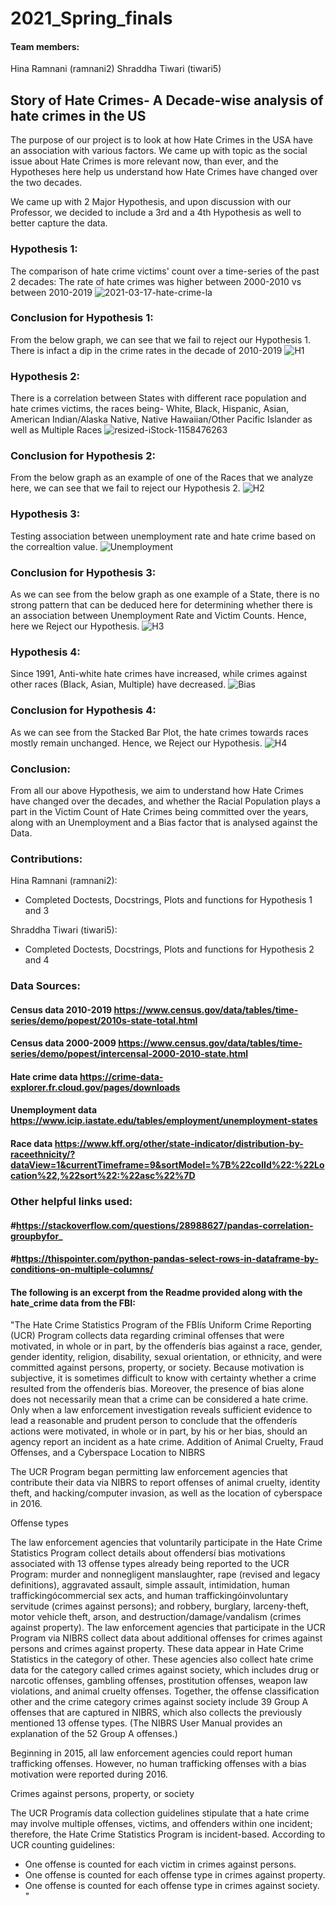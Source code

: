 # 2021_Spring_finals

#### Team members: 
Hina Ramnani (ramnani2)
Shraddha Tiwari (tiwari5)   

## Story of Hate Crimes- A Decade-wise analysis of hate crimes in the US

The purpose of our project is to look at how Hate Crimes in the USA have an association with various factors.
We came up with topic as the social issue about Hate Crimes is more relevant now, than ever, and the Hypotheses here help us understand how Hate Crimes have changed over the two decades.

We came up with 2 Major Hypothesis, and upon discussion with our Professor, we decided to include a 3rd and a 4th Hypothesis as well to better capture the data.

### Hypothesis 1:
The comparison of hate crime victims' count over a time-series of the past 2 decades:
The rate of hate crimes was higher between 2000-2010 vs between 2010-2019
![2021-03-17-hate-crime-la](https://user-images.githubusercontent.com/77983281/116895024-5c143780-abf8-11eb-826d-e907408220e3.jpeg)

### Conclusion for Hypothesis 1:
From the below graph, we can see that we fail to reject our Hypothesis 1. There is infact a dip in the crime rates in the decade of 2010-2019
![H1](https://user-images.githubusercontent.com/77983353/117689927-e1ab6080-b17f-11eb-9dc3-45ef4e1aaa41.png)



### Hypothesis 2:
There is a correlation between States with different race population and hate crimes victims, the races being- White, Black, Hispanic, Asian, American Indian/Alaska Native, Native Hawaiian/Other Pacific Islander as well as Multiple Races
![resized-iStock-1158476263](https://user-images.githubusercontent.com/77983281/116894833-22dbc780-abf8-11eb-9041-fdb7a5fd6d8a.jpg)

### Conclusion for Hypothesis 2:
From the below graph as an example of one of the Races that we analyze here, we can see that we fail to reject our Hypothesis 2.
![H2](https://user-images.githubusercontent.com/77983353/117689966-eb34c880-b17f-11eb-831e-24d060e84a9b.png)






### Hypothesis 3:
Testing association between unemployment rate and hate crime based on the correaltion value.
![Unemployment](https://user-images.githubusercontent.com/77983281/116894968-4868d100-abf8-11eb-98fc-ba856b2c8100.jpg)

### Conclusion for Hypothesis 3:
As we can see from the below graph as one example of a State, there is no strong pattern that can be deduced here for determining whether there is an association between Unemployment Rate and Victim Counts. Hence, here we Reject our Hypothesis.
![H3](https://user-images.githubusercontent.com/77983353/117689987-f25bd680-b17f-11eb-9d22-2cbbc2b57440.png)




### Hypothesis 4:
Since 1991, Anti-white hate crimes have increased, while crimes against other races (Black, Asian, Multiple) have decreased.
![Bias](https://user-images.githubusercontent.com/77983353/117680118-7e690080-b176-11eb-9331-eec8ad8a258a.jpg)


### Conclusion for Hypothesis 4:
As we can see from the Stacked Bar Plot, the hate crimes towards races mostly remain unchanged. Hence, we Reject our Hypothesis.
![H4](https://user-images.githubusercontent.com/77983353/117690007-f7b92100-b17f-11eb-8147-16eda28c2c64.png)



### Conclusion:
From all our above Hypothesis, we aim to understand how Hate Crimes have changed over the decades, and whether the Racial Population plays a part in the Victim Count of Hate Crimes being committed over the years, along with an Unemployment and a Bias factor that is analysed against the Data.



### Contributions:
Hina Ramnani (ramnani2):
- Completed Doctests, Docstrings, Plots and functions for Hypothesis 1 and 3

Shraddha Tiwari (tiwari5):
- Completed Doctests, Docstrings, Plots and functions for Hypothesis 2 and 4



### Data Sources:
#### Census data 2010-2019 https://www.census.gov/data/tables/time-series/demo/popest/2010s-state-total.html
#### Census data 2000-2009 https://www.census.gov/data/tables/time-series/demo/popest/intercensal-2000-2010-state.html
#### Hate crime data https://crime-data-explorer.fr.cloud.gov/pages/downloads
#### Unemployment data https://www.icip.iastate.edu/tables/employment/unemployment-states
#### Race data https://www.kff.org/other/state-indicator/distribution-by-raceethnicity/?dataView=1&currentTimeframe=9&sortModel=%7B%22colId%22:%22Location%22,%22sort%22:%22asc%22%7D


### Other helpful links used:
#### #https://stackoverflow.com/questions/28988627/pandas-correlation-groupbyfor_
#### #https://thispointer.com/python-pandas-select-rows-in-dataframe-by-conditions-on-multiple-columns/


#### The following is an excerpt from the Readme provided along with the hate_crime data from the FBI:
"The Hate Crime Statistics Program of the FBIís Uniform Crime Reporting (UCR) Program collects data regarding criminal offenses that were motivated, in whole or in part, by the offenderís bias against a race, gender, gender identity, religion, disability, sexual orientation, or ethnicity, and were committed against persons, property, or society. Because motivation is subjective, it is sometimes difficult to know with certainty whether a crime resulted from the offenderís bias. Moreover, the presence of bias alone does not necessarily mean that a crime can be considered a hate crime. Only when a law enforcement investigation reveals sufficient evidence to lead a reasonable and prudent person to conclude that the offenderís actions were motivated, in whole or in part, by his or her bias, should an agency report an incident as a hate crime. 
Addition of Animal Cruelty, Fraud Offenses, and a Cyberspace Location to NIBRS 

The UCR Program began permitting law enforcement agencies that contribute their data via NIBRS to report offenses of animal cruelty, identity theft, and hacking/computer invasion, as well as the location of cyberspace in 2016. 

Offense types 

The law enforcement agencies that voluntarily participate in the Hate Crime Statistics Program collect details about offendersí bias motivations associated with 13 offense types already being reported to the UCR Program: murder and nonnegligent manslaughter, rape (revised and legacy definitions), aggravated assault, simple assault, intimidation, human traffickingócommercial sex acts, and human traffickingóinvoluntary servitude (crimes against persons); and robbery, burglary, larceny-theft, motor vehicle theft, arson, and destruction/damage/vandalism (crimes against property). The law enforcement agencies that participate in the UCR Program via NIBRS collect data about additional offenses for crimes against persons and crimes against property. These data appear in Hate Crime Statistics in the category of other. These agencies also collect hate crime data for the category called crimes against society, which includes drug or narcotic offenses, gambling offenses, prostitution offenses, weapon law violations, and animal cruelty offenses. Together, the offense classification other and the crime category crimes against society include 39 Group A offenses that are captured in NIBRS, which also collects the previously mentioned 13 offense types. (The NIBRS User Manual provides an explanation of the 52 Group A offenses.)

Beginning in 2015, all law enforcement agencies could report human trafficking offenses. However, no human trafficking offenses with a bias motivation were reported during 2016. 

Crimes against persons, property, or society 

The UCR Programís data collection guidelines stipulate that a hate crime may involve multiple offenses, victims, and offenders within one incident; therefore, the Hate Crime Statistics Program is incident-based. According to UCR counting guidelines:
  * One offense is counted for each victim in crimes against persons.
  * One offense is counted for each offense type in crimes against property.
  * One offense is counted for each offense type in crimes against society. "
